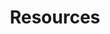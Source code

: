 ---
financial_year: 2016-17
slug: resources
layout: resources
years:
- [2015-16, /2015-16/resources, link]
- [2016-17, /2016-17/resources, active]
- [2017-18, /2017-18/resources, link]
active: learning-centre
title: Resources
nested: false
---
